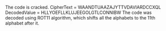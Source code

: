 The code is cracked.
CipherText =  WAANDTUAAZAJYTTVDAVIARDCCXQL
DecodedValue = HLLYOEFLLKLUJEEGOLGTLCONNIBW
The code was decoded using ROT11 algorithm, which shifts all the alphabets to the 11th alphabet after it.